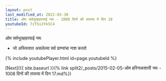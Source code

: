 ```yaml
---
layout: post
last_modified_at: 2021-03-30
title: ओम सर्वभूतहहरयाई नमः - 1008 दिनों की तपस्या में दिन 18
youtubeId: 7zTSs3YkSC4
---
```

 
 
 ओम सर्वभूतहहरयाई नमः  
 
 -  जो अस्तित्वात असलेल्या सर्व प्राण्यांचा नाश करतो 
 
  
 
  
 
 
 
 
 
 


{% include youtubePlayer.html id=page.youtubeId %}
 
[Next]({{ site.baseurl }}{% link  split2/_posts/2015-02-05-ओम हरिनाकशायी नमः - 1008 दिनों की तपस्या में दिन 17.md%})
 

